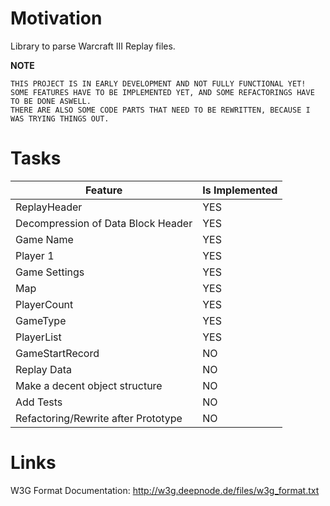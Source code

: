 Motivation
===

Library to parse Warcraft III Replay files.

**NOTE**

    THIS PROJECT IS IN EARLY DEVELOPMENT AND NOT FULLY FUNCTIONAL YET!
    SOME FEATURES HAVE TO BE IMPLEMENTED YET, AND SOME REFACTORINGS HAVE TO BE DONE ASWELL.
    THERE ARE ALSO SOME CODE PARTS THAT NEED TO BE REWRITTEN, BECAUSE I WAS TRYING THINGS OUT.

Tasks
===

| Feature                                  | Is Implemented |
|------------------------------------------|----------------|
| ReplayHeader                             | YES            |
| Decompression of Data Block Header       | YES            |
| Game Name                                | YES            |
| Player 1                                 | YES            |
| Game Settings                            | YES            |
| Map                                      | YES            |
| PlayerCount                              | YES            |
| GameType                                 | YES            |
| PlayerList                               | YES            |
| GameStartRecord                          | NO             |
| Replay Data                              | NO             |
| Make a decent object structure           | NO             |
| Add Tests                                | NO             |
| Refactoring/Rewrite after Prototype      | NO             |
    
Links
===

W3G Format Documentation: http://w3g.deepnode.de/files/w3g_format.txt
